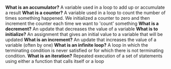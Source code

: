**What is an accumulator?** A variable used in a loop to add up or accumulate a result
**What is a counter?** A variable used in a loop to count the number of times something happened. We initialized  a counter to zero and then increment the counter each time we want to 'count' something 
**What is a decrement?** An update that decreases the value of a variable
**What is to initialize?** An assignment that gives an initial value to a variable that will be updated
**What is an increment?** An update that increases the value of a variable (often by one)
**What is an infinite loop?** A loop in which the terminating condition is never satisfied or for which there is not terminating condition.
**What is an iteration?** Repeated execution of a set of statements using either a function that calls itself or a loop
